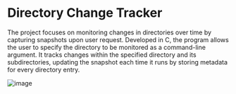 # Directory Change Tracker

The project focuses on monitoring changes in directories over time by capturing snapshots upon user request. Developed in C, the program allows the user to specify the directory to be monitored as a command-line argument. It tracks changes within the specified directory and its subdirectories, updating the snapshot each time it runs by storing metadata for every directory entry.

![image](https://github.com/user-attachments/assets/93104952-5035-4cc7-8a74-01776ef467c4)

